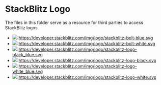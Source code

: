 # StackBlitz Logo

The files in this folder serve as a resource for third parties to access StackBlitz logos.

- ![](https://developer.stackblitz.com/img/logo/stackblitz-bolt-blue.svg)
    https://developer.stackblitz.com/img/logo/stackblitz-bolt-blue.svg
- ![](https://developer.stackblitz.com/img/logo/stackblitz-bolt-white.svg)
    https://developer.stackblitz.com/img/logo/stackblitz-bolt-white.svg
- ![](https://developer.stackblitz.com/img/logo/stackblitz-logo-black_blue.svg)
    https://developer.stackblitz.com/img/logo/stackblitz-logo-black_blue.svg
- ![](https://developer.stackblitz.com/img/logo/stackblitz-logo-black.svg)
    https://developer.stackblitz.com/img/logo/stackblitz-logo-black.svg
- ![](https://developer.stackblitz.com/img/logo/stackblitz-logo-white_blue.svg)
    https://developer.stackblitz.com/img/logo/stackblitz-logo-white_blue.svg
- ![](https://developer.stackblitz.com/img/logo/stackblitz-logo-white.svg)
    https://developer.stackblitz.com/img/logo/stackblitz-logo-white.svg
